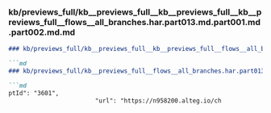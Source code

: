 ### kb/previews_full/kb__previews_full__kb__previews_full__kb__previews_full__flows__all_branches.har.part013.md.part001.md.part002.md.md

```md
### kb/previews_full/kb__previews_full__kb__previews_full__flows__all_branches.har.part013.md.part001.md.part002.md

```md
### kb/previews_full/kb__previews_full__flows__all_branches.har.part013.md.part001.md (part 002)

```md
ptId": "3601",
                        "url": "https://n958200.alteg.io/ch
```

```

```

```
